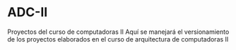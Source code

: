 # ADC-II
Proyectos del curso de computadoras II
Aquí se manejará el versionamiento de los proyectos elaborados en el curso de arquitectura de computadoras II
